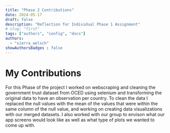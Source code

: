```yaml
---
title: "Phase 2 Contributions"
date: 2024-05-17
draft: false
description: "Reflection for Individual Phase 1 Assignment"
# slug: "first"
tags: ["authors", "config", "docs"]
authors:
  - "sierra_welsch"
showAuthorsBadges : false
---
```


# My Contributions 
For this Phase of the project I worked on webscraping and cleaning the government trust dataset from OCED using selenium and transforming the original data to have an observation per country. To clean the data I replaced the null values with the mean of the values that were within the same column of the null value, and working on creating data visualizations with our merged datasets. I also worked with our group to envison what our app screens would look like as well as what type of plots we wanted to come up with.